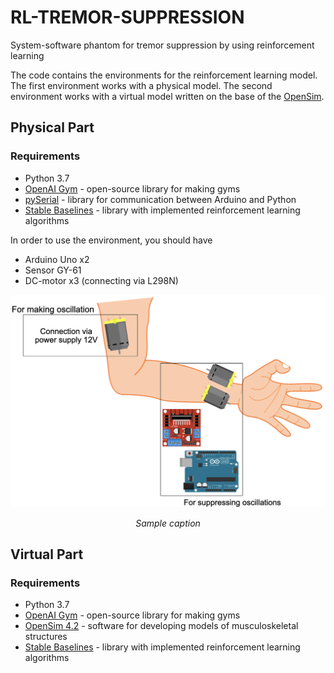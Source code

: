 # RL-TREMOR-SUPPRESSION
System-software phantom for tremor suppression by using reinforcement learning

The code contains the environments for the reinforcement learning model. The first environment works with a physical model. The second environment works with a virtual model written on the base of the [OpenSim](https://opensim.stanford.edu).

## Physical Part

### Requirements

* Python 3.7
* [OpenAI Gym](https://github.com/openai/gym) - open-source library for making gyms
* [pySerial](https://github.com/pyserial/pyserial) - library for communication between Arduino and Python
* [Stable Baselines](https://github.com/hill-a/stable-baselines) - library with implemented reinforcement learning algorithms

In order to use the environment, you should have 

* Arduino Uno x2
* Sensor GY-61
* DC-motor x3 (connecting via L298N)

<p align="center">
<img src="img/img1.png" alt>

</p>
<p align="center">
<em>Sample caption</em>
</p>




## Virtual Part

### Requirements

* Python 3.7
* [OpenAI Gym](https://github.com/openai/gym) - open-source library for making gyms
* [OpenSim 4.2](https://github.com/opensim-org/opensim-core) - software for developing models of musculoskeletal structures 
* [Stable Baselines](https://github.com/hill-a/stable-baselines) - library with implemented reinforcement learning algorithms


